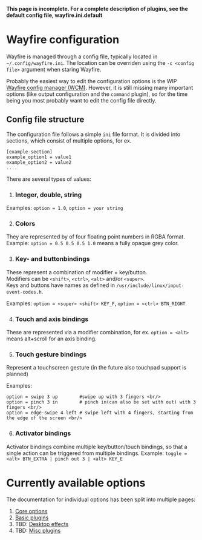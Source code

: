 
<b> This page is incomplete. For a complete description of plugins, see the default config file, wayfire.ini.default </b>

# Wayfire configuration

Wayfire is managed through a config file, typically located in `~/.config/wayfire.ini`. The location can be overriden using the `-c <config file>` argument when staring Wayfire.

Probably the easiest way to edit the configuration options is the WIP [Wayfire config manager (WCM)](https://github.com/WayfireWM/wcm). However, it is still missing many important options (like output configuration and the `command` plugin), so for the time being you most probably want to edit the config file directly.

## Config file structure
The configuration file follows a simple `ini` file format. It is divided into sections, which consist of multiple options, for ex.

```
[example-section]
example_option1 = value1
example_option2 = value2
....
```

There are several types of values:

1. ### Integer, double, string
Examples: `option = 1.0`, `option = your string`

2. ### Colors
They are represented by of four floating point numbers in RGBA format. <br/>
Example: `option = 0.5 0.5 0.5 1.0` means a fully opaque grey color.

3. ### Key- and buttonbindings
These represent a combination of modifier + key/button.<br/>
Modifiers can be `<shift>`, `<ctrl>`, `<alt>` and/or `<super>`. <br/>
Keys and buttons have names as defined in `/usr/include/linux/input-event-codes.h`. <br/>

Examples: `option = <super> <shift> KEY_F`, `option = <ctrl> BTN_RIGHT`

4. ### Touch and axis bindings
These are represented via a modifier combination, for ex. `option = <alt>` means alt+scroll for an axis binding.

5. ### Touch gesture bindings
Represent a touchscreen gesture (in the future also touchpad support is planned)

Examples:
```
option = swipe 3 up        #swipe up with 3 fingers <br/>
option = pinch 3 in        # pinch in(can also be set with out) with 3 fingers <br/>
option = edge-swipe 4 left # swipe left with 4 fingers, starting from the edge of the screen <br/>
```
6. ### Activator bindings
Activator bindings combine multiple key/button/touch bindings, so that a single action can be triggered from multiple bindings. Example: `toggle = <alt> BTN_EXTRA | pinch out 3 | <alt> KEY_E`

# Currently available options

The documentation for individual options has been split into multiple pages:

1. [Core options](https://github.com/WayfireWM/wayfire/wiki/Core-options)
2. [Basic plugins](https://github.com/WayfireWM/wayfire/wiki/Basic-plugins)
3. TBD: [Desktop effects](https://github.com/WayfireWM/wayfire/wiki/Desktop-effects)
4. TBD: [Misc plugins](https://github.com/WayfireWM/wayfire/wiki/Misc-plugins)


